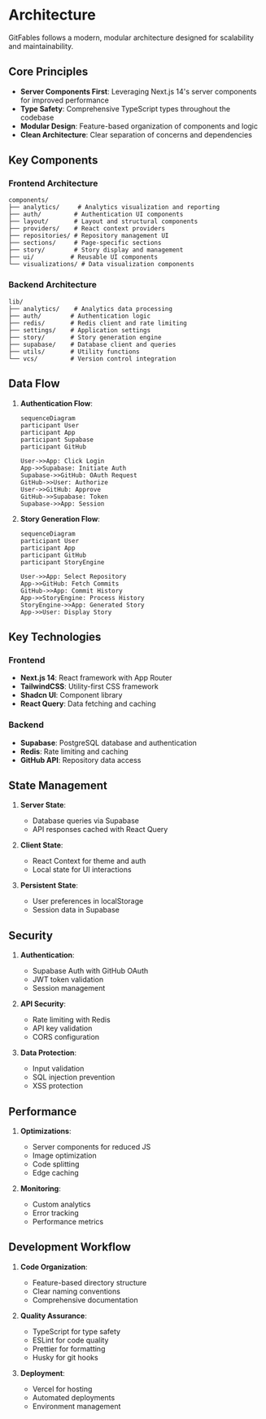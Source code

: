# Architecture

GitFables follows a modern, modular architecture designed for scalability and maintainability.

## Core Principles

- **Server Components First**: Leveraging Next.js 14's server components for improved performance
- **Type Safety**: Comprehensive TypeScript types throughout the codebase
- **Modular Design**: Feature-based organization of components and logic
- **Clean Architecture**: Clear separation of concerns and dependencies

## Key Components

### Frontend Architecture

```
components/
├── analytics/     # Analytics visualization and reporting
├── auth/         # Authentication UI components
├── layout/       # Layout and structural components
├── providers/    # React context providers
├── repositories/ # Repository management UI
├── sections/     # Page-specific sections
├── story/        # Story display and management
├── ui/          # Reusable UI components
└── visualizations/ # Data visualization components
```

### Backend Architecture

```
lib/
├── analytics/    # Analytics data processing
├── auth/        # Authentication logic
├── redis/       # Redis client and rate limiting
├── settings/    # Application settings
├── story/       # Story generation engine
├── supabase/    # Database client and queries
├── utils/       # Utility functions
└── vcs/         # Version control integration
```

## Data Flow

1. **Authentication Flow**:

   ```mermaid
   sequenceDiagram
   participant User
   participant App
   participant Supabase
   participant GitHub

   User->>App: Click Login
   App->>Supabase: Initiate Auth
   Supabase->>GitHub: OAuth Request
   GitHub->>User: Authorize
   User->>GitHub: Approve
   GitHub->>Supabase: Token
   Supabase->>App: Session
   ```

2. **Story Generation Flow**:

   ```mermaid
   sequenceDiagram
   participant User
   participant App
   participant GitHub
   participant StoryEngine

   User->>App: Select Repository
   App->>GitHub: Fetch Commits
   GitHub->>App: Commit History
   App->>StoryEngine: Process History
   StoryEngine->>App: Generated Story
   App->>User: Display Story
   ```

## Key Technologies

### Frontend

- **Next.js 14**: React framework with App Router
- **TailwindCSS**: Utility-first CSS framework
- **Shadcn UI**: Component library
- **React Query**: Data fetching and caching

### Backend

- **Supabase**: PostgreSQL database and authentication
- **Redis**: Rate limiting and caching
- **GitHub API**: Repository data access

## State Management

1. **Server State**:

   - Database queries via Supabase
   - API responses cached with React Query

2. **Client State**:

   - React Context for theme and auth
   - Local state for UI interactions

3. **Persistent State**:
   - User preferences in localStorage
   - Session data in Supabase

## Security

1. **Authentication**:

   - Supabase Auth with GitHub OAuth
   - JWT token validation
   - Session management

2. **API Security**:

   - Rate limiting with Redis
   - API key validation
   - CORS configuration

3. **Data Protection**:
   - Input validation
   - SQL injection prevention
   - XSS protection

## Performance

1. **Optimizations**:

   - Server components for reduced JS
   - Image optimization
   - Code splitting
   - Edge caching

2. **Monitoring**:
   - Custom analytics
   - Error tracking
   - Performance metrics

## Development Workflow

1. **Code Organization**:

   - Feature-based directory structure
   - Clear naming conventions
   - Comprehensive documentation

2. **Quality Assurance**:

   - TypeScript for type safety
   - ESLint for code quality
   - Prettier for formatting
   - Husky for git hooks

3. **Deployment**:
   - Vercel for hosting
   - Automated deployments
   - Environment management
